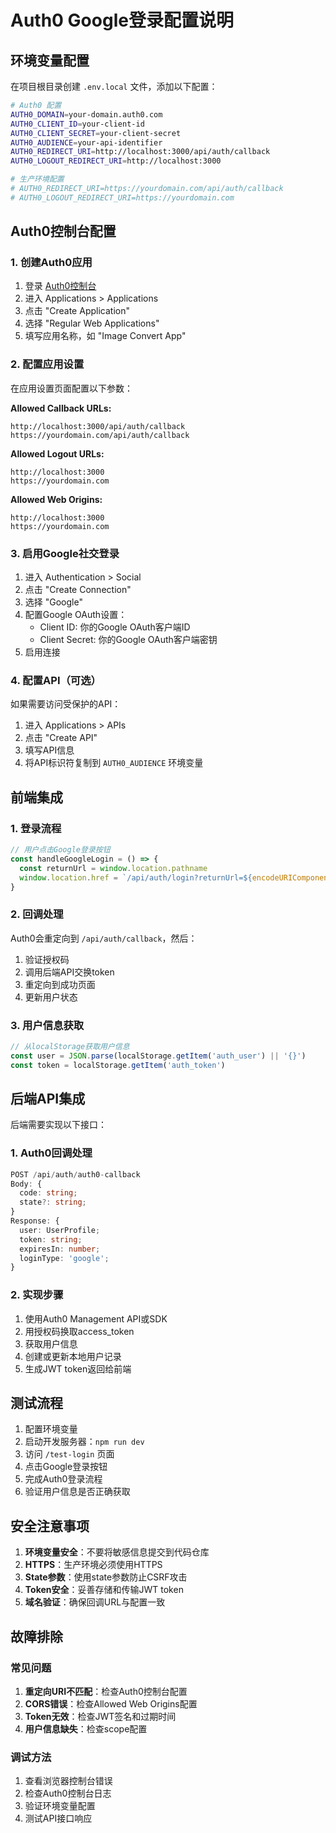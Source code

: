 # Auth0 Google登录配置说明

## 环境变量配置

在项目根目录创建 `.env.local` 文件，添加以下配置：

```bash
# Auth0 配置
AUTH0_DOMAIN=your-domain.auth0.com
AUTH0_CLIENT_ID=your-client-id
AUTH0_CLIENT_SECRET=your-client-secret
AUTH0_AUDIENCE=your-api-identifier
AUTH0_REDIRECT_URI=http://localhost:3000/api/auth/callback
AUTH0_LOGOUT_REDIRECT_URI=http://localhost:3000

# 生产环境配置
# AUTH0_REDIRECT_URI=https://yourdomain.com/api/auth/callback
# AUTH0_LOGOUT_REDIRECT_URI=https://yourdomain.com
```

## Auth0控制台配置

### 1. 创建Auth0应用
1. 登录 [Auth0控制台](https://manage.auth0.com/)
2. 进入 Applications > Applications
3. 点击 "Create Application"
4. 选择 "Regular Web Applications"
5. 填写应用名称，如 "Image Convert App"

### 2. 配置应用设置
在应用设置页面配置以下参数：

**Allowed Callback URLs:**
```
http://localhost:3000/api/auth/callback
https://yourdomain.com/api/auth/callback
```

**Allowed Logout URLs:**
```
http://localhost:3000
https://yourdomain.com
```

**Allowed Web Origins:**
```
http://localhost:3000
https://yourdomain.com
```

### 3. 启用Google社交登录
1. 进入 Authentication > Social
2. 点击 "Create Connection"
3. 选择 "Google"
4. 配置Google OAuth设置：
   - Client ID: 你的Google OAuth客户端ID
   - Client Secret: 你的Google OAuth客户端密钥
5. 启用连接

### 4. 配置API（可选）
如果需要访问受保护的API：
1. 进入 Applications > APIs
2. 点击 "Create API"
3. 填写API信息
4. 将API标识符复制到 `AUTH0_AUDIENCE` 环境变量

## 前端集成

### 1. 登录流程
```typescript
// 用户点击Google登录按钮
const handleGoogleLogin = () => {
  const returnUrl = window.location.pathname
  window.location.href = `/api/auth/login?returnUrl=${encodeURIComponent(returnUrl)}`
}
```

### 2. 回调处理
Auth0会重定向到 `/api/auth/callback`，然后：
1. 验证授权码
2. 调用后端API交换token
3. 重定向到成功页面
4. 更新用户状态

### 3. 用户信息获取
```typescript
// 从localStorage获取用户信息
const user = JSON.parse(localStorage.getItem('auth_user') || '{}')
const token = localStorage.getItem('auth_token')
```

## 后端API集成

后端需要实现以下接口：

### 1. Auth0回调处理
```typescript
POST /api/auth/auth0-callback
Body: {
  code: string;
  state?: string;
}
Response: {
  user: UserProfile;
  token: string;
  expiresIn: number;
  loginType: 'google';
}
```

### 2. 实现步骤
1. 使用Auth0 Management API或SDK
2. 用授权码换取access_token
3. 获取用户信息
4. 创建或更新本地用户记录
5. 生成JWT token返回给前端

## 测试流程

1. 配置环境变量
2. 启动开发服务器：`npm run dev`
3. 访问 `/test-login` 页面
4. 点击Google登录按钮
5. 完成Auth0登录流程
6. 验证用户信息是否正确获取

## 安全注意事项

1. **环境变量安全**：不要将敏感信息提交到代码仓库
2. **HTTPS**：生产环境必须使用HTTPS
3. **State参数**：使用state参数防止CSRF攻击
4. **Token安全**：妥善存储和传输JWT token
5. **域名验证**：确保回调URL与配置一致

## 故障排除

### 常见问题
1. **重定向URI不匹配**：检查Auth0控制台配置
2. **CORS错误**：检查Allowed Web Origins配置
3. **Token无效**：检查JWT签名和过期时间
4. **用户信息缺失**：检查scope配置

### 调试方法
1. 查看浏览器控制台错误
2. 检查Auth0控制台日志
3. 验证环境变量配置
4. 测试API接口响应

